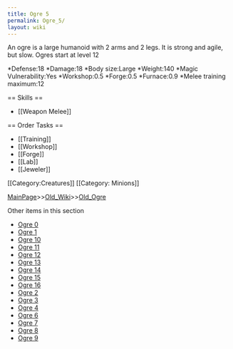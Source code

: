 ```yaml
---
title: Ogre 5
permalink: Ogre_5/
layout: wiki
---
```

An ogre is a large humanoid with 2 arms and 2 legs. It is strong and agile, but slow. Ogres start at level 12

*Defense:18
*Damage:18
*Body size:Large
*Weight:140
*Magic Vulnerability:Yes
*Workshop:0.5
*Forge:0.5
*Furnace:0.9
*Melee training maximum:12


== Skills ==
* [[Weapon Melee]]

== Order Tasks ==
* [[Training]]
* [[Workshop]]
* [[Forge]]
* [[Lab]]
* [[Jeweler]]

[[Category:Creatures]]
[[Category: Minions]]

[MainPage](/keeperrl_wiki/ "wikilink")>>[Old_Wiki](/keeperrl_wiki/Old_Wiki "wikilink")>>[Old_Ogre](/keeperrl_wiki/Old_Ogre "wikilink")

Other items in this section
-    [Ogre 0](/keeperrl_wiki/Ogre_0 "wikilink")
-    [Ogre 1](/keeperrl_wiki/Ogre_1 "wikilink")
-    [Ogre 10](/keeperrl_wiki/Ogre_10 "wikilink")
-    [Ogre 11](/keeperrl_wiki/Ogre_11 "wikilink")
-    [Ogre 12](/keeperrl_wiki/Ogre_12 "wikilink")
-    [Ogre 13](/keeperrl_wiki/Ogre_13 "wikilink")
-    [Ogre 14](/keeperrl_wiki/Ogre_14 "wikilink")
-    [Ogre 15](/keeperrl_wiki/Ogre_15 "wikilink")
-    [Ogre 16](/keeperrl_wiki/Ogre_16 "wikilink")
-    [Ogre 2](/keeperrl_wiki/Ogre_2 "wikilink")
-    [Ogre 3](/keeperrl_wiki/Ogre_3 "wikilink")
-    [Ogre 4](/keeperrl_wiki/Ogre_4 "wikilink")
-    [Ogre 6](/keeperrl_wiki/Ogre_6 "wikilink")
-    [Ogre 7](/keeperrl_wiki/Ogre_7 "wikilink")
-    [Ogre 8](/keeperrl_wiki/Ogre_8 "wikilink")
-    [Ogre 9](/keeperrl_wiki/Ogre_9 "wikilink")
